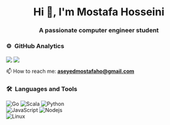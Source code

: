 <!--
**Aseyed/Aseyed** is a ✨ _special_ ✨ repository because its `README.md` (this file) appears on your GitHub profile.

Here are some ideas to get you started:

- 🔭 I’m currently working on ...
- 🌱 I’m currently learning ...
- 👯 I’m looking to collaborate on ...
- 🤔 I’m looking for help with ...
- 💬 Ask me about ...
- 📫 How to reach me: ...
- 😄 Pronouns: ...
- ⚡ Fun fact: ...
-->


<h1 align="center">Hi 👋, I'm Mostafa Hosseini</h1>
<h3 align="center">A passionate computer engineer student</h3>


### ⚙️ &nbsp;GitHub Analytics
<p>
  <img align="center" src="https://github-readme-stats.vercel.app/api?username=Aseyed&theme=algolia&show_icons=true&count_private=true&include_all_commits=true&hide_border=true">
  <img align="center" src="https://github-readme-stats.vercel.app/api/top-langs/?username=Aseyed&theme=algolia&layout=compact&hide_border=true">
</p>

<!-- 
<p align="right">
<code><img height="20" src="https://raw.githubusercontent.com/github/explore/80688e429a7d4ef2fca1e82350fe8e3517d3494d/topics/go/go.png"></code>
<code><img height="20" src="https://raw.githubusercontent.com/github/explore/80688e429a7d4ef2fca1e82350fe8e3517d3494d/topics/scala/scala.png"></code>
<code><img height="20" src="https://raw.githubusercontent.com/github/explore/80688e429a7d4ef2fca1e82350fe8e3517d3494d/topics/javascript/javascript.png"></code>
<code><img height="20" src="https://raw.githubusercontent.com/github/explore/80688e429a7d4ef2fca1e82350fe8e3517d3494d/topics/python/python.png"></code>
</p>
 -->


📫 How to reach me: **aseyedmostafaho@gmail.com**

### 🛠 &nbsp;Languages and Tools

![Go](https://img.shields.io/badge/-Go-000000?style=for-the-badge&logo=go&logoColor=ffffff)
![Scala](https://img.shields.io/badge/-Scala-FF4500?style=for-the-badge&logo=scala&logoColor=ffffff)
![Python](http://img.shields.io/badge/-Python-3776AB?style=for-the-badge&logo=python&logoColor=ffffff)
<br>
![JavaScript](https://img.shields.io/badge/-JavaScript-FFFF00?style=for-the-badge&logo=javascript&logoColor=000000)
![Nodejs](https://img.shields.io/badge/-Nodejs-339933?style=for-the-badge&logo=Node.js&logoColor=ffffff)
</br>
![Linux](http://img.shields.io/badge/-Linux-0078D6?style=for-the-badge&logo=linux&logoColor=ffffff)
<br/>

